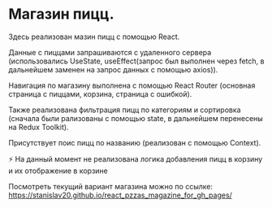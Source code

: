 # Магазин пицц.

Здесь реализован мазин пицц с помощью React.

Данные с пиццами запрашиваются с удаленного сервера (использовались UseState, useEffect(запрос был выполнен через fetch, в дальнейшем заменен на запрос данных с помощью axios)).

Навигация по магазину выполнена с помощью React Router (основная страница с пиццами, корзина, страница с ошибкой).

Также реализована фильтрация пицц по категориям и сортировка (сначала были рализованы с помощью state, в дальнейшем перенесены на Redux Toolkit).

Присутствует поис пицц по названию (реализован с помощью Context).

⚡ На данный момент не реализована логика добавления пицц в корзину и их отображение в корзине

Посмотреть текущий вариант магазина можно по ссылке: https://stanislav20.github.io/react_pzzas_magazine_for_gh_pages/
